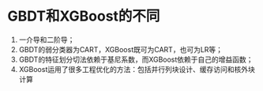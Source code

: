# GBDT和XGBoost的不同

1. 一介导和二阶导；
2. GBDT的弱分类器为CART，XGBoost既可为CART，也可为LR等；
3. GBDT的特征划分切法依赖于基尼系数，而XGBoost依赖于自己的增益函数；
4. XGBoost运用了很多工程优化的方法：包括并行列块设计、缓存访问和核外块计算
